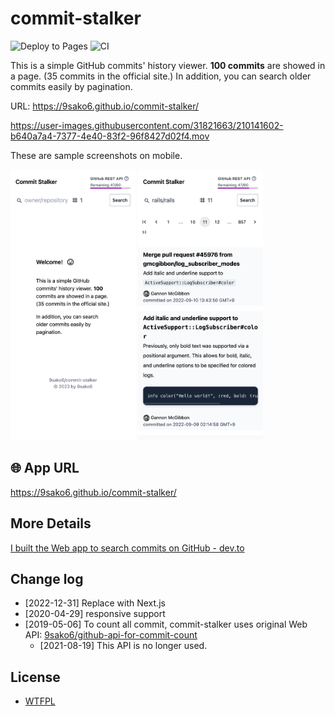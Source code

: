 # commit-stalker

![Deploy to Pages](https://github.com/9sako6/commit-stalker/workflows/Deploy%20to%20Pages/badge.svg)
![CI](https://github.com/9sako6/commit-stalker/workflows/CI/badge.svg)

This is a simple GitHub commits' history viewer.
**100 commits** are showed in a page. (35 commits in the official site.)
In addition, you can search older commits easily by pagination.

URL: https://9sako6.github.io/commit-stalker/

https://user-images.githubusercontent.com/31821663/210141602-b640a7a4-7377-4e40-83f2-96f8427d02f4.mov

These are sample screenshots on mobile.

<p>
  <img src="./figs/mobile.png" width=200px/>
  <img src="./figs/rails.mobile.png" width=200px/>
</p>

## 🌐 App URL

https://9sako6.github.io/commit-stalker/

## More Details

[I built the Web app to search commits on GitHub - dev.to](https://dev.to/9sako6/i-built-the-web-app-to-search-commits-on-github-3l82)

## Change log

- [2022-12-31] Replace with Next.js
- [2020-04-29] responsive support
- [2019-05-06] To count all commit, commit-stalker uses original Web API:
  [9sako6/github-api-for-commit-count](https://github.com/9sako6/github-api-for-commit-count)
  - [2021-08-19] This API is no longer used.

## License

- [WTFPL](https://github.com/9sako6/commit-stalker/blob/master/LICENSE.md)
